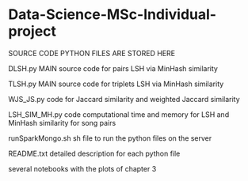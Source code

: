 # Data-Science-MSc-Individual-project
SOURCE CODE PYTHON FILES ARE STORED HERE

DLSH.py    MAIN source code for pairs LSH via MinHash similarity   

TLSH.py    MAIN source code for triplets LSH via MinHash similarity   

WJS_JS.py  code for Jaccard similarity and weighted Jaccard similarity  

LSH_SIM_MH.py   code computational time and memory for LSH and MinHash similarity for song pairs  

runSparkMongo.sh  sh file to run the python files on the server  

README.txt detailed description for each python file  

several notebooks with the plots of chapter 3
